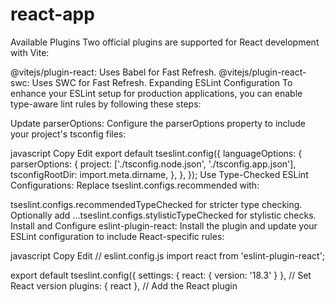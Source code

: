 # react-app

Available Plugins
Two official plugins are supported for React development with Vite:

@vitejs/plugin-react: Uses Babel for Fast Refresh.
@vitejs/plugin-react-swc: Uses SWC for Fast Refresh.
Expanding ESLint Configuration
To enhance your ESLint setup for production applications, you can enable type-aware lint rules by following these steps:

Update parserOptions: Configure the parserOptions property to include your project's tsconfig files:

javascript
Copy
Edit
export default tseslint.config({
  languageOptions: {
    parserOptions: {
      project: ['./tsconfig.node.json', './tsconfig.app.json'],
      tsconfigRootDir: import.meta.dirname,
    },
  },
});
Use Type-Checked ESLint Configurations: Replace tseslint.configs.recommended with:

tseslint.configs.recommendedTypeChecked for stricter type checking.
Optionally add ...tseslint.configs.stylisticTypeChecked for stylistic checks.
Install and Configure eslint-plugin-react: Install the plugin and update your ESLint configuration to include React-specific rules:

javascript
Copy
Edit
// eslint.config.js
import react from 'eslint-plugin-react';

export default tseslint.config({
  settings: { react: { version: '18.3' } }, // Set React version
  plugins: { react }, // Add the React plugin